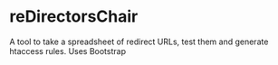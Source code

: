 reDirectorsChair
================

A tool to take a spreadsheet of redirect URLs, test them and generate htaccess rules. Uses Bootstrap
